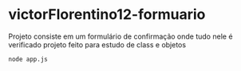 # victorFlorentino12-formuario
<p>Projeto consiste em um formulário de confirmação onde tudo nele é verificado projeto feito para estudo de class e objetos</p>

```
node app.js
```


